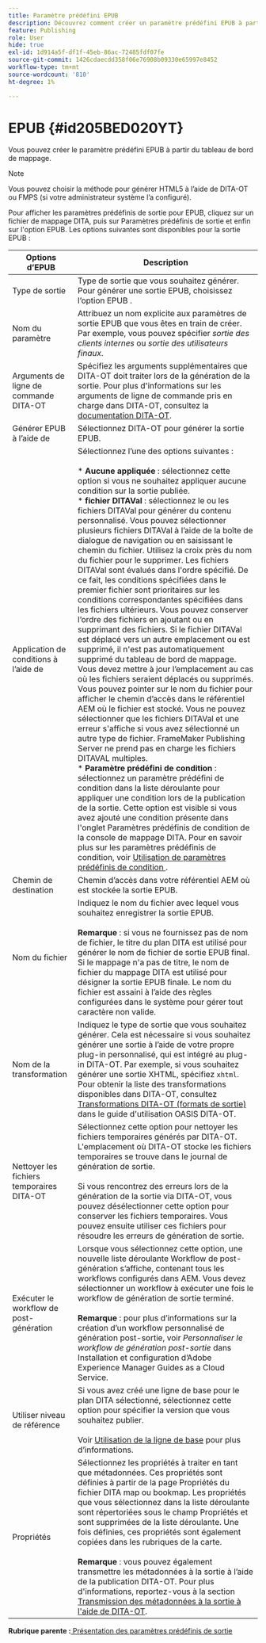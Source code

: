 ```yaml
---
title: Paramètre prédéfini EPUB
description: Découvrez comment créer un paramètre prédéfini EPUB à partir du tableau de bord de carte. Configurez le paramètre prédéfini de sortie EPUB dans AEM Guides.
feature: Publishing
role: User
hide: true
exl-id: 1d914a5f-df1f-45eb-86ac-72485fdf07fe
source-git-commit: 1426cdaecdd358f06e76908b09330e65997e8452
workflow-type: tm+mt
source-wordcount: '810'
ht-degree: 1%

---
```


# EPUB {#id205BED020YT}

Vous pouvez créer le paramètre prédéfini EPUB à partir du tableau de bord de mappage.

>[!NOTE]
>
> Vous pouvez choisir la méthode pour générer HTML5 à l’aide de DITA-OT ou FMPS \(si votre administrateur système l’a configuré\).

Pour afficher les paramètres prédéfinis de sortie pour EPUB, cliquez sur un fichier de mappage DITA, puis sur Paramètres prédéfinis de sortie et enfin sur l&#39;option EPUB. Les options suivantes sont disponibles pour la sortie EPUB :

| Options d’EPUB | Description |
| --- | --- |
| Type de sortie | Type de sortie que vous souhaitez générer. Pour générer une sortie EPUB, choisissez l’option EPUB . |
| Nom du paramètre | Attribuez un nom explicite aux paramètres de sortie EPUB que vous êtes en train de créer. Par exemple, vous pouvez spécifier _sortie des clients internes_ ou _sortie des utilisateurs finaux_. |
| Arguments de ligne de commande DITA-OT | Spécifiez les arguments supplémentaires que DITA-OT doit traiter lors de la génération de la sortie. Pour plus d&#39;informations sur les arguments de ligne de commande pris en charge dans DITA-OT, consultez la [documentation DITA-OT](https://www.dita-ot.org/). |
| Générer EPUB à l’aide de | Sélectionnez DITA-OT pour générer la sortie EPUB. |
| Application de conditions à l’aide de | Sélectionnez l’une des options suivantes :<br><br>* **Aucune appliquée** : sélectionnez cette option si vous ne souhaitez appliquer aucune condition sur la sortie publiée.<br>* **fichier DITAVal** : sélectionnez le ou les fichiers DITAVal pour générer du contenu personnalisé. Vous pouvez sélectionner plusieurs fichiers DITAVal à l’aide de la boîte de dialogue de navigation ou en saisissant le chemin du fichier. Utilisez la croix près du nom du fichier pour le supprimer. Les fichiers DITAVal sont évalués dans l&#39;ordre spécifié. De ce fait, les conditions spécifiées dans le premier fichier sont prioritaires sur les conditions correspondantes spécifiées dans les fichiers ultérieurs. Vous pouvez conserver l’ordre des fichiers en ajoutant ou en supprimant des fichiers. Si le fichier DITAVal est déplacé vers un autre emplacement ou est supprimé, il n&#39;est pas automatiquement supprimé du tableau de bord de mappage. Vous devez mettre à jour l’emplacement au cas où les fichiers seraient déplacés ou supprimés. Vous pouvez pointer sur le nom du fichier pour afficher le chemin d’accès dans le référentiel AEM où le fichier est stocké. Vous ne pouvez sélectionner que les fichiers DITAVal et une erreur s&#39;affiche si vous avez sélectionné un autre type de fichier. FrameMaker Publishing Server ne prend pas en charge les fichiers DITAVAL multiples.<br>* **Paramètre prédéfini de condition** : sélectionnez un paramètre prédéfini de condition dans la liste déroulante pour appliquer une condition lors de la publication de la sortie. Cette option est visible si vous avez ajouté une condition présente dans l&#39;onglet Paramètres prédéfinis de condition de la console de mappage DITA. Pour en savoir plus sur les paramètres prédéfinis de condition, voir [ Utilisation de paramètres prédéfinis de condition ](generate-output-use-condition-presets.md#id1825FL004PN). |
| Chemin de destination | Chemin d’accès dans votre référentiel AEM où est stockée la sortie EPUB. |
| Nom du fichier | Indiquez le nom du fichier avec lequel vous souhaitez enregistrer la sortie EPUB.<br><br>**Remarque** : si vous ne fournissez pas de nom de fichier, le titre du plan DITA est utilisé pour générer le nom de fichier de sortie EPUB final. Si le mappage n&#39;a pas de titre, le nom de fichier du mappage DITA est utilisé pour désigner la sortie EPUB finale. Le nom du fichier est assaini à l’aide des règles configurées dans le système pour gérer tout caractère non valide. |
| Nom de la transformation | Indiquez le type de sortie que vous souhaitez générer. Cela est nécessaire si vous souhaitez générer une sortie à l’aide de votre propre plug-in personnalisé, qui est intégré au plug-in DITA-OT. Par exemple, si vous souhaitez générer une sortie XHTML, spécifiez `xhtml`. Pour obtenir la liste des transformations disponibles dans DITA-OT, consultez [Transformations DITA-OT (formats de sortie)](http://www.dita-ot.org/2.3/user-guide/AvailableTransforms.md) dans le guide d&#39;utilisation OASIS DITA-OT. |
| Nettoyer les fichiers temporaires DITA-OT | Sélectionnez cette option pour nettoyer les fichiers temporaires générés par DITA-OT. L&#39;emplacement où DITA-OT stocke les fichiers temporaires se trouve dans le journal de génération de sortie.<br><br>Si vous rencontrez des erreurs lors de la génération de la sortie via DITA-OT, vous pouvez désélectionner cette option pour conserver les fichiers temporaires. Vous pouvez ensuite utiliser ces fichiers pour résoudre les erreurs de génération de sortie. |
| Exécuter le workflow de post-génération | Lorsque vous sélectionnez cette option, une nouvelle liste déroulante Workflow de post-génération s’affiche, contenant tous les workflows configurés dans AEM. Vous devez sélectionner un workflow à exécuter une fois le workflow de génération de sortie terminé.<br><br>**Remarque** : pour plus d’informations sur la création d’un workflow personnalisé de génération post-sortie, voir _Personnaliser le workflow de génération post-sortie_ dans Installation et configuration d’Adobe Experience Manager Guides as a Cloud Service. |
| Utiliser niveau de référence | Si vous avez créé une ligne de base pour le plan DITA sélectionné, sélectionnez cette option pour spécifier la version que vous souhaitez publier.<br><br>Voir [Utilisation de la ligne de base](generate-output-use-baseline-for-publishing.md#id1825FI0J0PF) pour plus d’informations. |
| Propriétés | Sélectionnez les propriétés à traiter en tant que métadonnées. Ces propriétés sont définies à partir de la page Propriétés du fichier DITA map ou bookmap. Les propriétés que vous sélectionnez dans la liste déroulante sont répertoriées sous le champ Propriétés et sont supprimées de la liste déroulante. Une fois définies, ces propriétés sont également copiées dans les rubriques de la carte.<br><br>**Remarque** : vous pouvez également transmettre les métadonnées à la sortie à l’aide de la publication DITA-OT. Pour plus d&#39;informations, reportez-vous à la section [Transmission des métadonnées à la sortie à l&#39;aide de DITA-OT](pass-metadata-dita-ot.md#id21BJ00QD0XA). |

**Rubrique parente :**[ Présentation des paramètres prédéfinis de sortie](generate-output-understand-presets.md)
